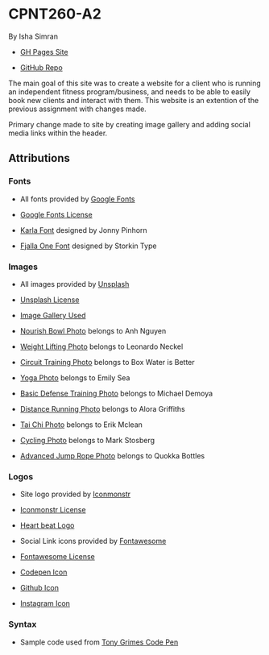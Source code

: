 # CPNT260-A2
By Isha Simran

- [GH Pages Site](https://ishasimran.github.io/cpnt260-a3/)

- [GitHub Repo](https://github.com/IshaSimran/cpnt260-a3)

The main goal of this site was to create a website for a client who is running an independent fitness program/business, and needs to be able to easily book new clients and interact with them. This website is an extention of the previous assignment with changes made.

Primary change made to site by creating image gallery and adding social media links within the header.

## Attributions

### Fonts
- All fonts provided by [Google Fonts](https://fonts.google.com/)

- [Google Fonts License](https://fonts.google.com/about)

- [Karla Font](https://fonts.google.com/specimen/Karla?query=kar) designed by Jonny Pinhorn

- [Fjalla One Font](https://fonts.google.com/specimen/Fjalla+One?selection.family=Fjalla+One) designed by Storkin Type

### Images
- All images provided by [Unsplash](https://unsplash.com/)

- [Unsplash License](https://unsplash.com/license)

- [Image Gallery Used](https://unsplash.com/s/photos/fitness)

- [Nourish Bowl Photo](https://unsplash.com/photos/kcA-c3f_3FE) belongs to Anh Nguyen

- [Weight Lifting Photo](https://unsplash.com/photos/jWYqZHoLbV0) belongs to Leonardo Neckel

- [Circuit Training Photo](https://unsplash.com/photos/z2mueUi6ltk) belongs to Box Water is Better

- [Yoga Photo](https://unsplash.com/photos/coiWR0gT8Cw) belongs to Emily Sea

- [Basic Defense Training Photo](https://unsplash.com/photos/qZFDRMRr1ak) belongs to Michael Demoya

- [Distance Running Photo](https://unsplash.com/photos/0WDpID92pR8) belongs to Alora Griffiths

- [Tai Chi Photo](https://unsplash.com/photos/Wa9I6liqzHA) belongs to Erik Mclean

- [Cycling Photo](https://unsplash.com/photos/AGIYSE6-WgE) belongs to Mark Stosberg

- [Advanced Jump Rope Photo](https://unsplash.com/photos/NN68U4SwSIs) belongs to Quokka Bottles

### Logos
- Site logo provided by [Iconmonstr](https://iconmonstr.com/)

- [Iconmonstr License](xhttps://iconmonstr.com/license/)

- [Heart beat Logo](https://iconmonstr.com/medical-7-svg/)

- Social Link icons provided by [Fontawesome](https://fontawesome.com/)

- [Fontawesome License](https://fontawesome.com/license/free)

- [Codepen Icon](https://fontawesome.com/icons/codepen?style=brands)

- [Github Icon](https://fontawesome.com/icons/github?style=brands)

- [Instagram Icon](https://fontawesome.com/icons/instagram?style=brands)

### Syntax
- Sample code used from [Tony Grimes Code Pen](https://codepen.io/browsertherapy/pen/vYGxRNB)